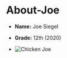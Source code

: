 # About-Joe

- **Name:** Joe Siegel 
- **Grade:** 12th (2020)

- ![Chicken Joe](/http://tse2.mm.bing.net/th?id=OIP.l9LScjc3AJXRRdSocibLsQHaHa)
